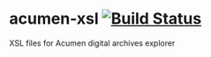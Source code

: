 # acumen-xsl [![Build Status](https://travis-ci.org/AcumenProject/acumen-xsl.svg?branch=master)](https://travis-ci.org/AcumenProject/acumen-xsl)
XSL files for Acumen digital archives explorer
